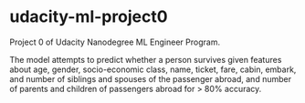 # udacity-ml-project0
Project 0 of Udacity Nanodegree ML Engineer Program.

The model attempts to predict whether a person survives given features about age, gender, socio-economic class, name, ticket, fare, cabin, embark, and number of siblings and spouses of the passenger abroad, and number of parents and children of passengers abroad for > 80% accuracy.  
